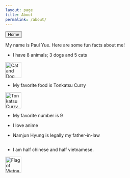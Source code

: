 ```yaml
---
layout: page
title: About
permalink: /about/
---
```


<a href="index.md">
<button> Home </button>
</a>

My name is Paul Yue.
Here are some fun facts about me!


- I have 8 animals; 3 dogs and 5 cats
<img src="Cat and dog (4984798619).jpg" alt="Cat and Dog" width="50" height="50">

- My favorite food is Tonkatsu Curry
<img src="Pork cutlet curry rice of Katsuya.jpg" alt="Tonkatsu Curry" width="50" height="50">

- My favorite number is 9

- I love anime

- Namjun Hyung is legally my father-in-law
<img>

- I am half chinese and half vietnamese.
<img src="Screenshot 2024-12-12 12.14.22 PM.png" alt="Flag of Vietnam and China combined" width="50" height= "50">



